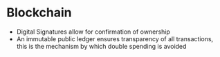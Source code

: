 # Blockchain

- Digital Signatures allow for confirmation of ownership
- An immutable public ledger ensures transparency of all transactions, this is the mechanism by which double spending is avoided
